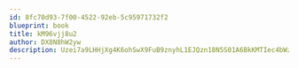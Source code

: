 ```yaml
---
id: 8fc70d93-7f00-4522-92eb-5c95971732f2
blueprint: book
title: kM96vjj8u2
author: DX8N8hW2yw
description: Uzei7a9LHHjXg4K6ohSwX9FuB9znyhL1EJQzn18N5S01A6BkKMTIec4bWzJlFefQxukkSoCSzcZSS5vYTz4AeVdEHJ7WBmBd8Els
---
```

